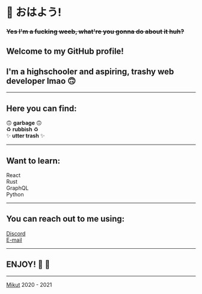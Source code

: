<!--
**Mikutut/Mikutut** is a ✨ _special_ ✨ repository because its `README.md` (this file) appears on your GitHub profile.

Here are some ideas to get you started:

- 🔭 I’m currently working on ...
- 🌱 I’m currently learning ...
- 👯 I’m looking to collaborate on ...
- 🤔 I’m looking for help with ...
- 💬 Ask me about ...
- 📫 How to reach me: ...
- 😄 Pronouns: ...
- ⚡ Fun fact: ...
-->

# :wave: おはよう!
### ~~Yes I'm a fucking weeb, what're you gonna do about it huh?~~

## Welcome to my GitHub profile!

## I'm a highschooler and aspiring, trashy web developer lmao :upside_down_face:

---

## Here you can find:

:upside_down_face: **garbage** :upside_down_face:  
:recycle: **rubbish** :recycle:  
:sparkles: **utter trash** :sparkles:  

---

## Want to learn:

React  
Rust  
GraphQL  
Python

---

## You can reach out to me using:

[Discord](https://discord.com/users/299405708690980866)  
[E-mail](mailto:marcinmikula840@gmail.com)

---

## ENJOY! :tada: :rocket:

---

[Mikut](https://mikut.dev) 2020 - 2021
